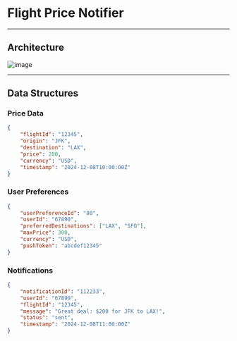 # **Flight Price Notifier**

---

## **Architecture**
![image](https://github.com/user-attachments/assets/1e05e53c-b8bc-4cd5-8a1b-d8588630f6e4)

---

## **Data Structures**

### **Price Data**
```json
{
    "flightId": "12345",
    "origin": "JFK",
    "destination": "LAX",
    "price": 200,
    "currency": "USD",
    "timestamp": "2024-12-08T10:00:00Z"
}
```
### **User Preferences**
```json
{
    "userPreferenceId": "80", 
    "userId": "67890",
    "preferredDestinations": ["LAX", "SFO"],
    "maxPrice": 300,
    "currency": "USD",
    "pushToken": "abcdef12345"
}
```
### **Notifications**
```json
{
    "notificationId": "112233",
    "userId": "67890",
    "flightId": "12345",
    "message": "Great deal: $200 for JFK to LAX!",
    "status": "sent",
    "timestamp": "2024-12-08T11:00:00Z"
}
